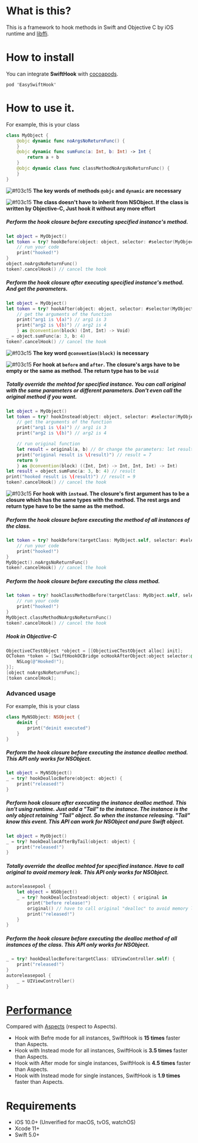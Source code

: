 # What is this?

This is a framework to hook methods in Swift and Objective C by iOS runtime and [libffi](https://github.com/libffi/libffi).

# How to install

You can integrate **SwiftHook** with [cocoapods](https://cocoapods.org/). 

```
pod 'EasySwiftHook'
```

# How to use it.

For example, this is your class

```swift
class MyObject {
    @objc dynamic func noArgsNoReturnFunc() {
    }
    @objc dynamic func sumFunc(a: Int, b: Int) -> Int {
        return a + b
    }
    @objc dynamic class func classMethodNoArgsNoReturnFunc() {
    }
}
```

![#f03c15](https://via.placeholder.com/15/f03c15/000000?text=+) **The key words of methods `@objc` and `dynamic` are necessary**

![#f03c15](https://via.placeholder.com/15/f03c15/000000?text=+) **The class doesn't have to inherit from NSObject. If the class is written by Objective-C, Just hook it without any more effort**

##### Perform the hook closure before executing specified instance's method.

```swift
let object = MyObject()
let token = try? hookBefore(object: object, selector: #selector(MyObject.noArgsNoReturnFunc)) {
    // run your code
    print("hooked!")
}
object.noArgsNoReturnFunc()
token?.cancelHook() // cancel the hook
```

##### Perform the hook closure after executing specified instance's method. And get the parameters.

```swift
let object = MyObject()
let token = try? hookAfter(object: object, selector: #selector(MyObject.sumFunc(a:b:)), closure: { a, b in
    // get the arguments of the function
    print("arg1 is \(a)") // arg1 is 3
    print("arg2 is \(b)") // arg2 is 4
    } as @convention(block) (Int, Int) -> Void)
_ = object.sumFunc(a: 3, b: 4)
token?.cancelHook() // cancel the hook
```
![#f03c15](https://via.placeholder.com/15/f03c15/000000?text=+) **The key word `@convention(block)` is necessary**

![#f03c15](https://via.placeholder.com/15/f03c15/000000?text=+) **For hook at `before` and `after`. The closure's args have to be empty or the same as method. The return type has to be `void`**

##### Totally override the mehtod for specified instance. You can call original with the same parameters or different parameters. Don't even call the original method if you want.

```swift
let object = MyObject()
let token = try? hookInstead(object: object, selector: #selector(MyObject.sumFunc(a:b:)), closure: { original, a, b in
    // get the arguments of the function
    print("arg1 is \(a)") // arg1 is 3
    print("arg2 is \(b)") // arg2 is 4

    // run original function
    let result = original(a, b) // Or change the parameters: let result = original(-1, -2)
    print("original result is \(result)") // result = 7
    return 9
    } as @convention(block) ((Int, Int) -> Int, Int, Int) -> Int)
let result = object.sumFunc(a: 3, b: 4) // result
print("hooked result is \(result)") // result = 9
token?.cancelHook() // cancel the hook
```

![#f03c15](https://via.placeholder.com/15/f03c15/000000?text=+) **For hook with `instead`. The closure's first argument has to be a closure which has the same types with the method. The rest args and return type have to be the same as the method.**

##### Perform the hook closure before executing the method of all instances of the class.

```swift
let token = try? hookBefore(targetClass: MyObject.self, selector: #selector(MyObject.noArgsNoReturnFunc)) {
    // run your code
    print("hooked!")
}
MyObject().noArgsNoReturnFunc()
token?.cancelHook() // cancel the hook
```

##### Perform the hook closure before executing the class method.

```swift
let token = try? hookClassMethodBefore(targetClass: MyObject.self, selector: #selector(MyObject.classMethodNoArgsNoReturnFunc)) {
    // run your code
    print("hooked!")
}
MyObject.classMethodNoArgsNoReturnFunc()
token?.cancelHook() // cancel the hook
```

##### Hook in Objective-C

```objective-c
ObjectiveCTestObject *object = [[ObjectiveCTestObject alloc] init];
OCToken *token = [SwiftHookOCBridge ocHookAfterObject:object selector:@selector(noArgsNoReturnFunc) error:NULL closure:^{
    NSLog(@"Hooked!");
}];
[object noArgsNoReturnFunc];
[token cancelHook];
```

### Advanced usage

For example, this is your class

```swift
class MyNSObject: NSObject {
    deinit {
        print("deinit executed")
    }
}
```

##### Perform the hook closure before executing the instance dealloc method. This API only works for NSObject.

```swift
let object = MyNSObject()
_ = try? hookDeallocBefore(object: object) {
    print("released!")
}
```

##### Perform hook closure after executing the instance dealloc method. This isn't using runtime. Just add a "Tail" to the instance. The instance is the only object retaining "Tail" object. So when the instance releasing. "Tail" know this event. This API can work for NSObject and pure Swift object.

```swift
let object = MyObject()
_ = try? hookDeallocAfterByTail(object: object) {
    print("released!")
}
```

##### Totally override the dealloc mehtod for specified instance. Have to call original to avoid memory leak. This API only works for NSObject.

```swift
autoreleasepool {
    let object = NSObject()
    _ = try? hookDeallocInstead(object: object) { original in
        print("before release!")
        original() // have to call original "dealloc" to avoid memory leak!!!
        print("released!")
    }
}
```

##### Perform the hook closure before executing the dealloc method of all instances of the class. This API only works for NSObject.

```swift
_ = try? hookDeallocBefore(targetClass: UIViewController.self) {
    print("released!")
}
autoreleasepool {
    _ = UIViewController()
}
```

# [Performance](Documents/PERFORMANCE.md)

Compared with [Aspects](https://github.com/steipete/Aspects) (respect to Aspects).

* Hook with Befre mode for all instances, SwiftHook is **15 times** faster than Aspects.
* Hook with Instead mode for all instances, SwiftHook is **3.5 times** faster than Aspects.
* Hook with After mode for single instances, SwiftHook is **4.5 times** faster than Aspects.
* Hook with Instead mode for single instances, SwiftHook is **1.9 times** faster than Aspects.

# Requirements

- iOS 10.0+ (Unverified for macOS, tvOS, watchOS)
- Xcode 11+
- Swift 5.0+

